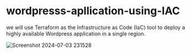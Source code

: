 # wordpresss-apllication-using-IAC
we will use Terraform as the Infrastructure as Code (IaC) tool to deploy a highly available Wordpress application in a single region.

![Screenshot 2024-07-03 231528](https://github.com/user-attachments/assets/fee5aa93-d612-448f-a29d-3c89bed28520)

